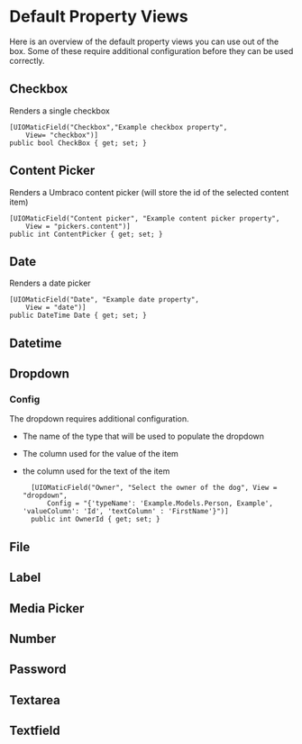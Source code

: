 # Default Property Views #

Here is an overview of the default property views you can use out of the box. Some of these require additional configuration before they can be used correctly.

## Checkbox ##
Renders a single checkbox

    [UIOMaticField("Checkbox","Example checkbox property",
        View= "checkbox")]
    public bool CheckBox { get; set; }
## Content Picker ##
Renders a Umbraco content picker (will store the id of the selected content item)

    [UIOMaticField("Content picker", "Example content picker property",
        View = "pickers.content")]
    public int ContentPicker { get; set; }
## Date ##
Renders a date picker

    [UIOMaticField("Date", "Example date property",
        View = "date")]
    public DateTime Date { get; set; }
## Datetime ##

## Dropdown ##

### Config ###
The dropdown requires additional configuration.

- The name of the type that will be used to populate the dropdown
- The column used for the value of the item
- the column used for the text of the item

		[UIOMaticField("Owner", "Select the owner of the dog", View = "dropdown",
		    Config = "{'typeName': 'Example.Models.Person, Example', 'valueColumn': 'Id', 'textColumn' : 'FirstName'}")]
		public int OwnerId { get; set; }

## File ##

## Label ##

## Media Picker ##

## Number ##

## Password ##

## Textarea ##

## Textfield ##

